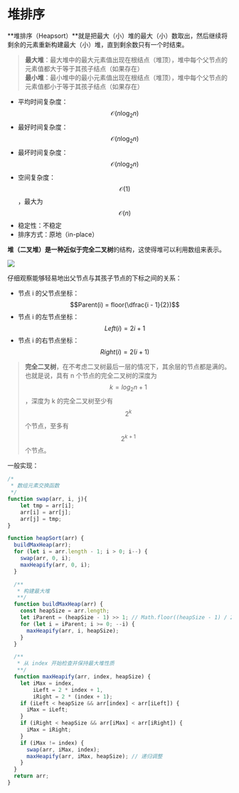 # 堆排序

**堆排序（Heapsort）**就是把最大（小）堆的最大（小）数取出，然后继续将剩余的元素重新构建最大（小）堆，直到剩余数只有一个时结束。

> **最大堆**：最大堆中的最大元素值出现在根结点（堆顶），堆中每个父节点的元素值都大于等于其孩子结点（如果存在）  
> **最小堆**：最小堆中的最小元素值出现在根结点（堆顶），堆中每个父节点的元素值都小于等于其孩子结点（如果存在）

* 平均时间复杂度：$$\mathcal{O}({n}\log_{2}{n})$$
* 最好时间复杂度：$$\mathcal{O}({n}\log_{2}{n})$$
* 最坏时间复杂度：$$\mathcal{O}({n}\log_{2}{n})$$
* 空间复杂度：$$\mathcal{O}(1)$$，最大为 $$\mathcal{O}(n)$$
* 稳定性：不稳定
* 排序方式：原地（in-place）

**堆（二叉堆）**是一种近似于**完全二叉树**的结构，这使得堆可以利用数组来表示。

![](http://bubkoo.qiniudn.com/heap-and-array-zero-based.png)

仔细观察能够轻易地出父节点与其孩子节点的下标之间的关系：

* 节点 i 的父节点坐标： $$Parent(i) = floor(\dfrac{i - 1}{2})$$ 
* 节点 i 的左节点坐标：$$Left(i) = 2i + 1$$ 
* 节点 i 的右节点坐标：$$Right(i) = 2(i + 1)$$ 

> **完全二叉树**，在不考虑二叉树最后一层的情况下，其余层的节点都是满的。也就是说，具有 n 个节点的完全二叉树的深度为 $$k = log_{2}n + 1$$，深度为 k 的完全二叉树至少有 $${2}^{k}$$ 个节点，至多有 $${2}^{k + 1}$$ 个节点。

一般实现：

```js
/*
 * 数组元素交换函数
 */
function swap(arr, i, j){
    let tmp = arr[i];
    arr[i] = arr[j];
    arr[j] = tmp;
}

function heapSort(arr) {
  buildMaxHeap(arr);
  for (let i = arr.length - 1; i > 0; i--) {
    swap(arr, 0, i);
    maxHeapify(arr, 0, i);
  }  

  /**
   * 构建最大堆
   **/
  function buildMaxHeap(arr) {
    const heapSize = arr.length;
    let iParent = (heapSize - 1) >> 1; // Math.floor((heapSize - 1) / 2);
    for (let i = iParent; i >= 0; --i) {
      maxHeapify(arr, i, heapSize);
    }
  }

  /**
   * 从 index 开始检查并保持最大堆性质
   **/
  function maxHeapify(arr, index, heapSize) {
    let iMax = index,
        iLeft = 2 * index + 1,
        iRight = 2 * (index + 1);
    if (iLeft < heapSize && arr[index] < arr[iLeft]) {
      iMax = iLeft;
    }
    if (iRight < heapSize && arr[iMax] < arr[iRight]) {
      iMax = iRight;
    }
    if (iMax != index) {
      swap(arr, iMax, index);
      maxHeapify(arr, iMax, heapSize); // 递归调整
    }
  }
  return arr;
}
```



